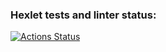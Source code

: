 ### Hexlet tests and linter status:
[![Actions Status](https://github.com/natusha411/frontend-project-44/workflows/hexlet-check/badge.svg)](https://github.com/natusha411/frontend-project-44/actions)